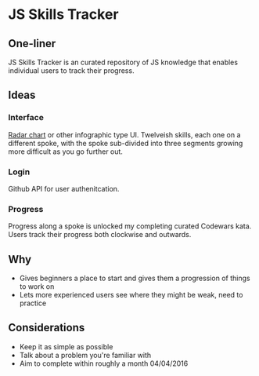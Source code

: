 # JS Skills Tracker
## One-liner
JS Skills Tracker is an curated repository of JS knowledge that enables individual users to track their progress.

## Ideas
### Interface
[Radar chart](http://bl.ocks.org/nbremer/21746a9668ffdf6d8242) or other infographic type UI. Twelveish skills, each one on a different spoke, with the spoke sub-divided into three segments growing more difficult as you go further out.
### Login
Github API for user authenitcation.
### Progress
Progress along a spoke is unlocked my completing curated Codewars kata. Users track their progress both clockwise and outwards.

## Why
* Gives beginners a place to start and gives them a progression of things to work on
* Lets more experienced users see where they might be weak, need to practice

## Considerations
* Keep it as simple as possible
* Talk about a problem you're familiar with
* Aim to complete within roughly a month 04/04/2016
